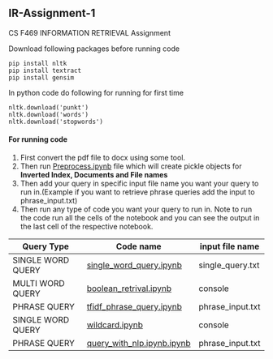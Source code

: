 ## IR-Assignment-1
CS F469 INFORMATION RETRIEVAL Assignment
 
Download following packages before running code
```
pip install nltk
pip install textract
pip install gensim
```
 
In python code do following for running for first time
```
nltk.download('punkt')
nltk.download('words')
nltk.download('stopwords')
```
 
#### For running code
1) First convert the pdf file to docx using some tool.
2) Then run [Preprocess.ipynb](Preprocess.ipynb) file which will create pickle objects for **Inverted Index, Documents and File names**
3) Then add your query in specific input file name you want your query to run in.(Example if you want to retrieve phrase queries add the input to phrase_input.txt)
4) Then run any type of code you want your query to run in. Note to run the code run all the cells of the notebook and you can see the output in the last cell of the respective notebook.
 
| Query Type | Code name |input file name|
|-----|--------|------|
| SINGLE WORD QUERY | [single_word_query.ipynb](Query\single_word_query.ipynb)| single_query.txt |
| MULTI WORD QUERY | [boolean_retrival.ipynb](Query\boolean_retrival.ipynb)| console |
| PHRASE QUERY | [tfidf_phrase_query.ipynb](Query\tfidf_phrase_query.ipynb)| phrase_input.txt |
| SINGLE WORD QUERY | [wildcard.ipynb](Query\wildcard.ipynb)| console |
| PHRASE QUERY | [query_with_nlp.ipynb.ipynb](Query\query_with_nlp.ipynb)| phrase_input.txt |
